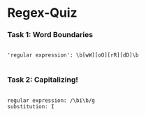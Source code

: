 # Regex-Quiz


### Task 1: Word Boundaries
<pre>
<code>
'regular expression': \b[wW][oO][rR][dD]\b
</code>
</pre>

### Task 2: Capitalizing!
<pre>
<code>
regular expression: /\bi\b/g
substitution: I
</code>
</pre>
